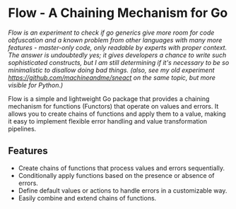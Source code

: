 # Flow - A Chaining Mechanism for Go

_Flow is an experiment to check if go generics give more room for code obfuscation and a known problem from other languages with many more features - master-only code, only readable by experts with proper context. The answer is undoubtedly yes; it gives developers a chance to write such sophisticated constructs, but I am still determining if it's necessary to be so minimalistic to disallow doing bad things. (also, see my old experiment https://github.com/machineandme/sneact on the same topic, but more visible for Python.)_

Flow is a simple and lightweight Go package that provides a chaining mechanism for functions (Functors) that operate on values and errors. It allows you to create chains of functions and apply them to a value, making it easy to implement flexible error handling and value transformation pipelines.

## Features

- Create chains of functions that process values and errors sequentially.
- Conditionally apply functions based on the presence or absence of errors.
- Define default values or actions to handle errors in a customizable way.
- Easily combine and extend chains of functions.
